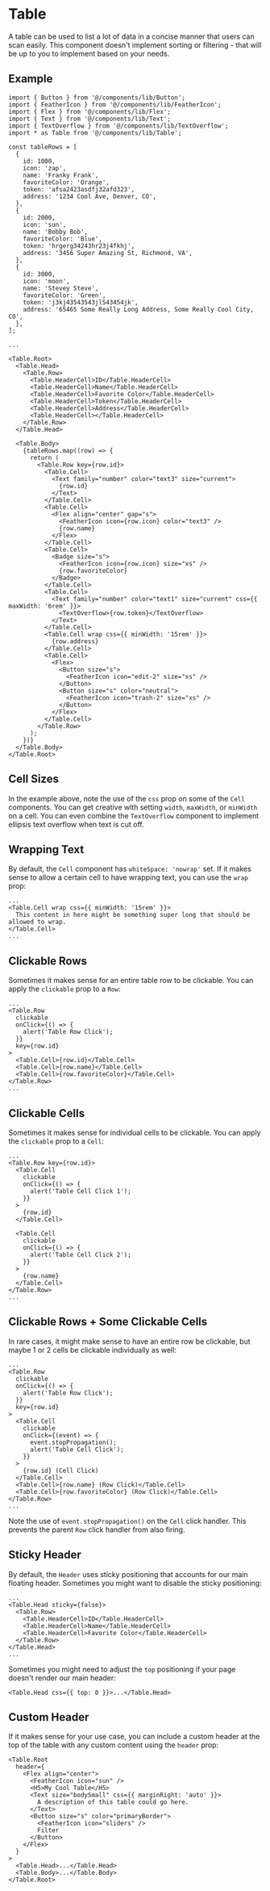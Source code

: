# Table

A table can be used to list a lot of data in a concise manner that users can scan easily. This component doesn't implement sorting or filtering - that will be up to you to implement based on your needs.

## Example

```tsx
import { Button } from '@/components/lib/Button';
import { FeatherIcon } from '@/components/lib/FeatherIcon';
import { Flex } from '@/components/lib/Flex';
import { Text } from '@/components/lib/Text';
import { TextOverflow } from '@/components/lib/TextOverflow';
import * as Table from '@/components/lib/Table';

const tableRows = [
  {
    id: 1000,
    icon: 'zap',
    name: 'Franky Frank',
    favoriteColor: 'Orange',
    token: 'afsa2423asdfj32afd323',
    address: '1234 Cool Ave, Denver, CO',
  },
  {
    id: 2000,
    icon: 'sun',
    name: 'Bobby Bob',
    favoriteColor: 'Blue',
    token: 'hrgerg34243hr23j4fkhj',
    address: '3456 Super Amazing St, Richmond, VA',
  },
  {
    id: 3000,
    icon: 'moon',
    name: 'Stevey Steve',
    favoriteColor: 'Green',
    token: 'j3kj43543543jl543454jk',
    address: '65465 Some Really Long Address, Some Really Cool City, CO',
  },
];

...

<Table.Root>
  <Table.Head>
    <Table.Row>
      <Table.HeaderCell>ID</Table.HeaderCell>
      <Table.HeaderCell>Name</Table.HeaderCell>
      <Table.HeaderCell>Favorite Color</Table.HeaderCell>
      <Table.HeaderCell>Token</Table.HeaderCell>
      <Table.HeaderCell>Address</Table.HeaderCell>
      <Table.HeaderCell></Table.HeaderCell>
    </Table.Row>
  </Table.Head>

  <Table.Body>
    {tableRows.map((row) => {
      return (
        <Table.Row key={row.id}>
          <Table.Cell>
            <Text family="number" color="text3" size="current">
              {row.id}
            </Text>
          </Table.Cell>
          <Table.Cell>
            <Flex align="center" gap="s">
              <FeatherIcon icon={row.icon} color="text3" />
              {row.name}
            </Flex>
          </Table.Cell>
          <Table.Cell>
            <Badge size="s">
              <FeatherIcon icon={row.icon} size="xs" />
              {row.favoriteColor}
            </Badge>
          </Table.Cell>
          <Table.Cell>
            <Text family="number" color="text1" size="current" css={{ maxWidth: '6rem' }}>
              <TextOverflow>{row.token}</TextOverflow>
            </Text>
          </Table.Cell>
          <Table.Cell wrap css={{ minWidth: '15rem' }}>
            {row.address}
          </Table.Cell>
          <Table.Cell>
            <Flex>
              <Button size="s">
                <FeatherIcon icon="edit-2" size="xs" />
              </Button>
              <Button size="s" color="neutral">
                <FeatherIcon icon="trash-2" size="xs" />
              </Button>
            </Flex>
          </Table.Cell>
        </Table.Row>
      );
    })}
  </Table.Body>
</Table.Root>
```

## Cell Sizes

In the example above, note the use of the `css` prop on some of the `Cell` components. You can get creative with setting `width`, `maxWidth`, or `minWidth` on a cell. You can even combine the `TextOverflow` component to implement ellipsis text overflow when text is cut off.

## Wrapping Text

By default, the `Cell` component has `whiteSpace: 'nowrap'` set. If it makes sense to allow a certain cell to have wrapping text, you can use the `wrap` prop:

```tsx
...
<Table.Cell wrap css={{ minWidth: '15rem' }}>
  This content in here might be something super long that should be allowed to wrap.
</Table.Cell>
...
```

## Clickable Rows

Sometimes it makes sense for an entire table row to be clickable. You can apply the `clickable` prop to a `Row`:

```tsx
...
<Table.Row
  clickable
  onClick={() => {
    alert('Table Row Click');
  }}
  key={row.id}
>
  <Table.Cell>{row.id}</Table.Cell>
  <Table.Cell>{row.name}</Table.Cell>
  <Table.Cell>{row.favoriteColor}</Table.Cell>
</Table.Row>
...
```

## Clickable Cells

Sometimes it makes sense for individual cells to be clickable. You can apply the `clickable` prop to a `Cell`:

```tsx
...
<Table.Row key={row.id}>
  <Table.Cell
    clickable
    onClick={() => {
      alert('Table Cell Click 1');
    }}
  >
    {row.id}
  </Table.Cell>

  <Table.Cell
    clickable
    onClick={() => {
      alert('Table Cell Click 2');
    }}
  >
    {row.name}
  </Table.Cell>
</Table.Row>
...
```

## Clickable Rows + Some Clickable Cells

In rare cases, it might make sense to have an entire row be clickable, but maybe 1 or 2 cells be clickable individually as well:

```tsx
...
<Table.Row
  clickable
  onClick={() => {
    alert('Table Row Click');
  }}
  key={row.id}
>
  <Table.Cell
    clickable
    onClick={(event) => {
      event.stopPropagation();
      alert('Table Cell Click');
    }}
  >
    {row.id} (Cell Click)
  </Table.Cell>
  <Table.Cell>{row.name} (Row Click)</Table.Cell>
  <Table.Cell>{row.favoriteColor} (Row Click)</Table.Cell>
</Table.Row>
...
```

Note the use of `event.stopPropagation()` on the `Cell` click handler. This prevents the parent `Row` click handler from also firing.

## Sticky Header

By default, the `Header` uses sticky positioning that accounts for our main floating header. Sometimes you might want to disable the sticky positioning:

```tsx
...
<Table.Head sticky={false}>
  <Table.Row>
    <Table.HeaderCell>ID</Table.HeaderCell>
    <Table.HeaderCell>Name</Table.HeaderCell>
    <Table.HeaderCell>Favorite Color</Table.HeaderCell>
  </Table.Row>
</Table.Head>
...
```

Sometimes you might need to adjust the `top` positioning if your page doesn't render our main header:

```tsx
<Table.Head css={{ top: 0 }}>...</Table.Head>
```

## Custom Header

If it makes sense for your use case, you can include a custom header at the top of the table with any custom content using the `header` prop:

```tsx
<Table.Root
  header={
    <Flex align="center">
      <FeatherIcon icon="sun" />
      <H5>My Cool Table</H5>
      <Text size="bodySmall" css={{ marginRight: 'auto' }}>
        A description of this table could go here.
      </Text>
      <Button size="s" color="primaryBorder">
        <FeatherIcon icon="sliders" />
        Filter
      </Button>
    </Flex>
  }
>
  <Table.Head>...</Table.Head>
  <Table.Body>...</Table.Body>
</Table.Root>
```
